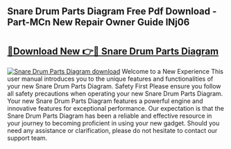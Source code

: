 ## Snare Drum Parts Diagram Free Pdf Download - Part-MCn New Repair Owner Guide lNj06

# <h2><a href="http://dfhz4rt.blite.top/?on=Snare+Drum+Parts+Diagram">🔗Download New 👉🔴 Snare Drum Parts Diagram</a></h2>

[![Snare Drum Parts Diagram download](https://i.imgur.com/lujVjoI.png)](http://dfhz4rt.blite.top/?on=Snare+Drum+Parts+Diagram)
Welcome to a New Experience This user manual introduces you to the unique features and functionalities of your new Snare Drum Parts Diagram. Safety First Please ensure you follow all safety precautions when operating your new Snare Drum Parts Diagram. Your new Snare Drum Parts Diagram features a powerful engine and innovative features for exceptional performance. Our expectation is that the Snare Drum Parts Diagram has been a reliable and effective resource in your journey to becoming proficient in using your new gadget. Should you need any assistance or clarification, please do not hesitate to contact our support team.
